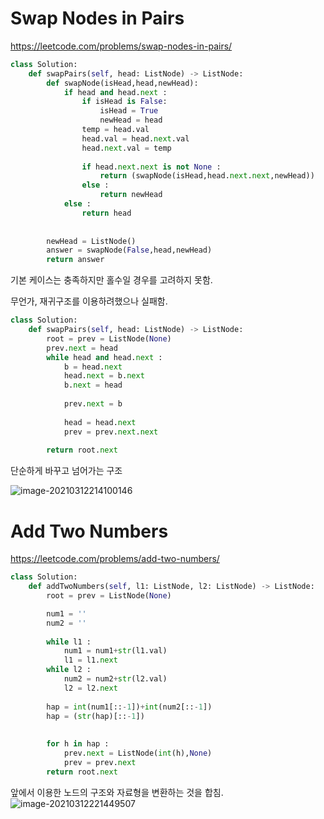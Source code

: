 # Swap Nodes in Pairs

https://leetcode.com/problems/swap-nodes-in-pairs/

```python
class Solution: 
    def swapPairs(self, head: ListNode) -> ListNode:
        def swapNode(isHead,head,newHead):
            if head and head.next :
                if isHead is False:
                    isHead = True
                    newHead = head
                temp = head.val 
                head.val = head.next.val
                head.next.val = temp
            
                if head.next.next is not None :
                    return (swapNode(isHead,head.next.next,newHead))
                else :
                    return newHead
            else :
                return head
 
        
        newHead = ListNode()
        answer = swapNode(False,head,newHead)
        return answer
```

기본 케이스는 충족하지만 홀수일 경우를 고려하지 못함.

무언가, 재귀구조를 이용하려했으나 실패함.

```python
class Solution: 
    def swapPairs(self, head: ListNode) -> ListNode:
        root = prev = ListNode(None)
        prev.next = head
        while head and head.next :
            b = head.next
            head.next = b.next
            b.next = head
            
            prev.next = b
            
            head = head.next
            prev = prev.next.next
            
        return root.next
```

단순하게 바꾸고 넘어가는 구조

![image-20210312214100146](https://user-images.githubusercontent.com/42714724/110946098-d3101b00-8381-11eb-822c-aee1d014a5bc.png)






# Add Two Numbers

https://leetcode.com/problems/add-two-numbers/

```python
class Solution:
    def addTwoNumbers(self, l1: ListNode, l2: ListNode) -> ListNode:
        root = prev = ListNode(None)

        num1 = ''
        num2 = ''
        
        while l1 :
            num1 = num1+str(l1.val)
            l1 = l1.next
        while l2 :
            num2 = num2+str(l2.val)
            l2 = l2.next
            
        hap = int(num1[::-1])+int(num2[::-1])
        hap = (str(hap)[::-1])
    
        
        for h in hap :
            prev.next = ListNode(int(h),None)
            prev = prev.next
        return root.next
```

앞에서 이용한 노드의 구조와 자료형을 변환하는 것을 합침.
![image-20210312221449507](https://user-images.githubusercontent.com/42714724/110946133-da372900-8381-11eb-92a0-ec4a6b697c00.png)
